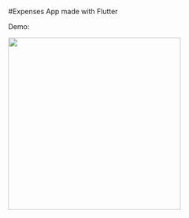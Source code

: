 #Expenses App made with Flutter

Demo:

<img src= "https://user-images.githubusercontent.com/52018183/62385630-00e97880-b52c-11e9-916f-f78012267063.gif" width="350">
